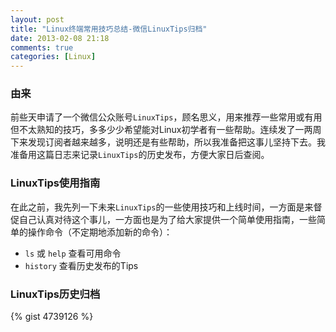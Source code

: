```yaml
---
layout: post
title: "Linux终端常用技巧总结-微信LinuxTips归档"
date: 2013-02-08 21:18
comments: true
categories: [Linux]
---
```


### 由来
前些天申请了一个微信公众账号`LinuxTips`，顾名思义，用来推荐一些常用或有用但不太熟知的技巧，多多少少希望能对Linux初学者有一些帮助。连续发了一两周下来发现订阅者越来越多，说明还是有些帮助，所以我准备把这事儿坚持下去。我准备用这篇日志来记录`LinuxTips`的历史发布，方便大家日后查阅。

### LinuxTips使用指南
在此之前，我先列一下未来`LinuxTips`的一些使用技巧和上线时间，一方面是来督促自己认真对待这个事儿，一方面也是为了给大家提供一个简单使用指南，一些简单的操作命令（不定期地添加新的命令）：

* `ls` 或 `help`  查看可用命令
* `history`  查看历史发布的Tips

### LinuxTips历史归档
{% gist 4739126 %}
